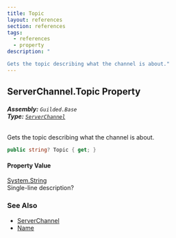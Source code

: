 ```yaml
---
title: Topic
layout: references
section: references
tags:
  - references
  - property
description: "

Gets the topic describing what the channel is about."
---
```


## ServerChannel.Topic Property
###### **Assembly:** `Guilded.Base`<br/>**Type:** [`ServerChannel`](ServerChannel 'Guilded.Base.Servers.ServerChannel')

Gets the topic describing what the channel is about.

```csharp
public string? Topic { get; }
```

#### Property Value
[System.String](https://docs.microsoft.com/en-us/dotnet/api/System.String 'System.String')  
Single-line description?

### See Also
- [ServerChannel](ServerChannel 'Guilded.Base.Servers.ServerChannel')
- [Name](ServerChannel.Name 'Guilded.Base.Servers.ServerChannel.Name')